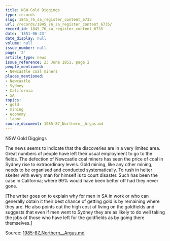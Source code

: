 ```yaml
---
title: NSW Gold Diggings
type: records
slug: 1845_76_sa_register_content_6735
url: /records/1845_76_sa_register_content_6735/
record_id: 1845_76_sa_register_content_6735
date: '1851-06-23'
date_display: null
volume: null
issue_number: null
page: '2'
article_type: news
issue_reference: 23 June 1851, page 2
people_mentioned:
- Newcastle coal miners
places_mentioned:
- Newcastle
- Sydney
- California
- SA
topics:
- gold
- mining
- economy
- labor
source_document: 1985-87_Northern__Argus.md
---
```


NSW Gold Diggings

The news seems to indicate that the discoveries are in a very limited area.  Great numbers of people have left their usual employment to go to the fields.  The defection of Newcastle coal miners has seen the price of coal in Sydney rise to extraordinary levels.  Gold mining, like any other mining, needs to be organised and conducted systematically.  To rush in helter skelter with every man for himself is to court disaster.  Such has been the case in California; where 99% would have been better off had they never gone.

[The writer goes on to explain why for men in SA in work or who can generally obtain it their best chance of getting gold is by remaining where they are.  He also points out the high cost of living on the goldfields and suggests that even if men went to Sydney they are as likely to do well taking the jobs of those who have left for the goldfields as by going there themselves.]

Source: [1985-87_Northern__Argus.md](/downloads/markdown/1985-87_Northern__Argus.md)
